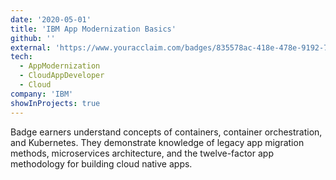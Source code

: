 ```yaml
---
date: '2020-05-01'
title: 'IBM App Modernization Basics'
github: ''
external: 'https://www.youracclaim.com/badges/835578ac-418e-478e-9192-70bbda86aca2/linked_in_profile'
tech:
  - AppModernization
  - CloudAppDeveloper
  - Cloud
company: 'IBM'
showInProjects: true
---
```


Badge earners understand concepts of containers, container orchestration, and Kubernetes. They demonstrate knowledge of legacy app migration methods, microservices architecture, and the twelve-factor app methodology for building cloud native apps.
